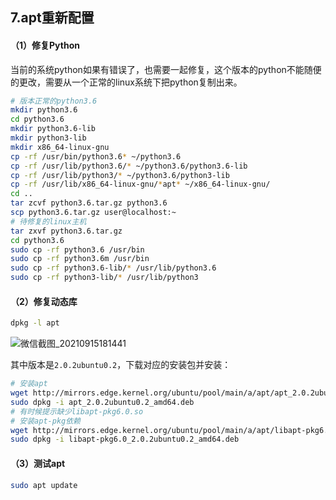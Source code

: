## 7.apt重新配置
#### （1）修复Python
当前的系统python如果有错误了，也需要一起修复，这个版本的python不能随便的更改，需要从一个正常的linux系统下把python复制出来。
```bash
# 版本正常的python3.6
mkdir python3.6
cd python3.6
mkdir python3.6-lib
mkdir python3-lib
mkdir x86_64-linux-gnu
cp -rf /usr/bin/python3.6* ~/python3.6
cp -rf /usr/lib/python3.6/* ~/python3.6/python3.6-lib
cp -rf /usr/lib/python3/* ~/python3.6/python3-lib
cp -rf /usr/lib/x86_64-linux-gnu/*apt* ~/x86_64-linux-gnu/
cd ..
tar zcvf python3.6.tar.gz python3.6
scp python3.6.tar.gz user@localhost:~
# 待修复的linux主机
tar zxvf python3.6.tar.gz
cd python3.6
sudo cp -rf python3.6 /usr/bin
sudo cp -rf python3.6m /usr/bin
sudo cp -rf python3.6-lib/* /usr/lib/python3.6
sudo cp -rf python3-lib/* /usr/lib/python3
```
#### （2）修复动态库
```bash
dpkg -l apt
```![微信截图_20210915181441](https://cdn.jsdelivr.net/gh/SivanLaai/image-store-rep@master/wiki/微信截图_20210915181441.jaogs5xn7dk.png)

其中版本是```2.0.2ubuntu0.2```，下载对应的安装包并安装：

```bash
# 安装apt
wget http://mirrors.edge.kernel.org/ubuntu/pool/main/a/apt/apt_2.0.2ubuntu0.2_amd64.deb
sudo dpkg -i apt_2.0.2ubuntu0.2_amd64.deb
# 有时候提示缺少libapt-pkg6.0.so
# 安装apt-pkg依赖
wget http://mirrors.edge.kernel.org/ubuntu/pool/main/a/apt/libapt-pkg6.0_2.0.2ubuntu0.2_amd64.deb
sudo dpkg -i libapt-pkg6.0_2.0.2ubuntu0.2_amd64.deb
```

#### （3）测试apt
```bash
sudo apt update
```
